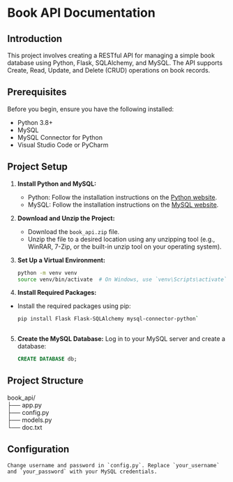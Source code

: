 # Book API Documentation

## Introduction
This project involves creating a RESTful API for managing a simple book database using Python, Flask, SQLAlchemy, and MySQL. The API supports Create, Read, Update, and Delete (CRUD) operations on book records.

## Prerequisites
Before you begin, ensure you have the following installed:
- Python 3.8+
- MySQL
- MySQL Connector for Python
- Visual Studio Code or PyCharm

## Project Setup
1. **Install Python and MySQL:**
   - Python: Follow the installation instructions on the [Python website](https://www.python.org/downloads/).
   - MySQL: Follow the installation instructions on the [MySQL website](https://www.mysql.com/downloads/).

2. **Download and Unzip the Project:**
   - Download the `book_api.zip` file.
   - Unzip the file to a desired location using any unzipping tool (e.g., WinRAR, 7-Zip, or the built-in unzip tool on your operating system).

3. **Set Up a Virtual Environment:**
   ```bash
   python -m venv venv
   source venv/bin/activate  # On Windows, use `venv\Scripts\activate`
4. **Install Required Packages:**
  - Install the required packages using pip:
    ```bash
    pip install Flask Flask-SQLAlchemy mysql-connector-python`
 

5. **Create the MySQL Database:**
   Log in to your MySQL server and create a database:
   ```sql
   CREATE DATABASE db;

## Project Structure

book_api/
<br>
├── app.py<br>
├── config.py<br>
├── models.py<br>
└── doc.txt<br>


## Configuration
```
Change username and password in `config.py`. Replace `your_username` and `your_password` with your MySQL credentials.









